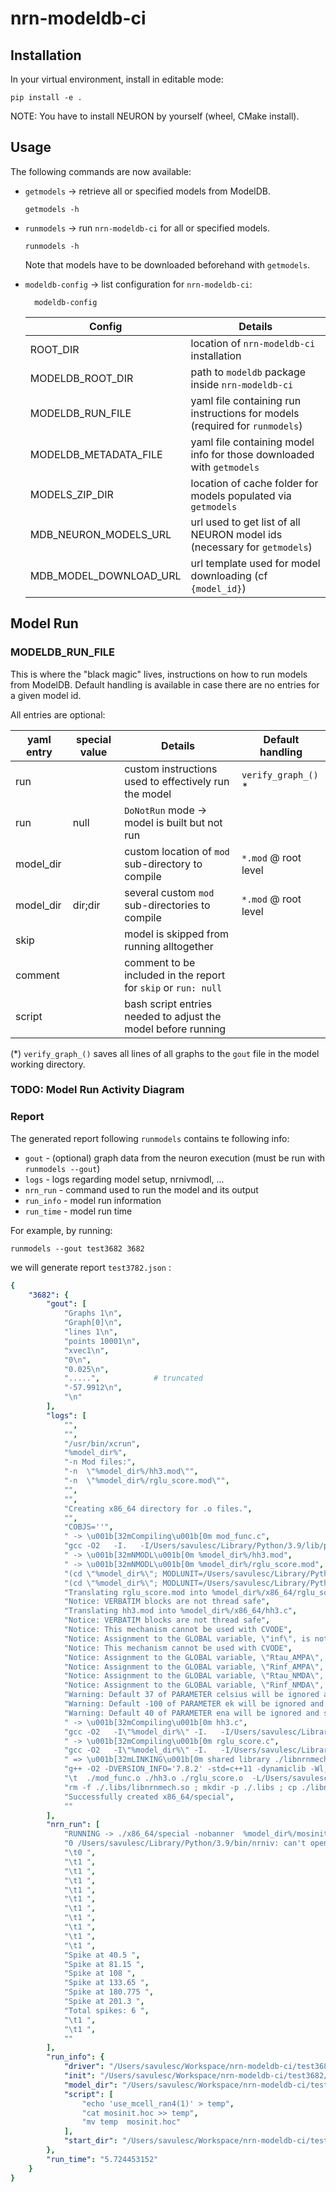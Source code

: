 # nrn-modeldb-ci

## Installation

In your virtual environment, install in editable mode: 

```
pip install -e .
```

NOTE: You have to install NEURON by yourself (wheel, CMake install).

## Usage

The following commands are now available:

* `getmodels` -> retrieve all or specified models from ModelDB.
  ```
  getmodels -h
  ```
  
* `runmodels` -> run `nrn-modeldb-ci` for all or specified models.
  ```
  runmodels -h
  ```
  Note that models have to be downloaded beforehand with `getmodels`.
  
* `modeldb-config` -> list configuration for `nrn-modeldb-ci`:
  ```
    modeldb-config
  ```
    
  | Config                  | Details                                                                     |
  | ---                     | ----                                                                        |
  | ROOT_DIR                | location of `nrn-modeldb-ci` installation                                   |
  | MODELDB_ROOT_DIR        | path to `modeldb` package inside `nrn-modeldb-ci`                           |
  | MODELDB_RUN_FILE        | yaml file containing run instructions for models (required for `runmodels`) |
  | MODELDB_METADATA_FILE   | yaml file containing model info for those downloaded with `getmodels`       |
  | MODELS_ZIP_DIR          | location of cache folder for models populated via `getmodels`               |
  | MDB_NEURON_MODELS_URL   | url used to get list of all NEURON model ids (necessary for `getmodels`)    |
  | MDB_MODEL_DOWNLOAD_URL  | url template used for model downloading (cf `{model_id}`)                   |

## Model Run

### MODELDB_RUN_FILE 

This is where the "black magic" lives, instructions on how to run models from ModelDB. 
Default handling is available in case there are no entries for a given model id. 

All entries are optional:

| yaml entry | special value   | Details                                                       | Default handling       |
| ---        | ---             | ----                                                          | ---                    |
| run        |                 | custom instructions used to effectively run the model         | `verify_graph_()`     *|
| run        | null            | `DoNotRun` mode -> model is built but not run                 ||
| model_dir  |                 | custom location of `mod` sub-directory to compile             | `*.mod` @ root level   |
| model_dir  | dir;dir         | several custom `mod` sub-directories to compile               | `*.mod` @ root level   |
| skip       |                 | model is skipped from running alltogether                     ||
| comment    |                 | comment to be included in the report for `skip` or `run: null`||
| script     |                 | bash script entries needed to adjust the model before running ||

(*) `verify_graph_()` saves all lines of all graphs to the `gout` file in the model working directory.

### TODO: Model Run Activity Diagram

### Report

The generated report following `runmodels` contains te following info:

* `gout` - (optional) graph data from the neuron execution (must be run with `runmodels --gout`)
* `logs` - logs regarding model setup, nrnivmodl, ...
* `nrn_run` - command used to run the model and its output
* `run_info` - model run information
* `run_time` - model run time

For example, by running:
```
runmodels --gout test3682 3682
```
we will generate report `test3782.json` :
```yaml
{
    "3682": {
        "gout": [
            "Graphs 1\n",
            "Graph[0]\n",
            "lines 1\n",
            "points 10001\n",
            "xvec1\n",
            "0\n",
            "0.025\n",
            ".....",            # truncated
            "-57.9912\n",
            "\n"
        ],
        "logs": [
            "",
            "",
            "/usr/bin/xcrun",
            "%model_dir%",
            "-n Mod files:",
            "-n  \"%model_dir%/hh3.mod\"",
            "-n  \"%model_dir%/rglu_score.mod\"",
            "",
            "",
            "Creating x86_64 directory for .o files.",
            "",
            "COBJS=''",
            " -> \u001b[32mCompiling\u001b[0m mod_func.c",
            "gcc -O2   -I.   -I/Users/savulesc/Library/Python/3.9/lib/python/site-packages/neuron/.data/include  -I/usr/local/Cellar/open-mpi/4.0.5/include -fPIC -c mod_func.c -o mod_func.o",
            " -> \u001b[32mNMODL\u001b[0m %model_dir%/hh3.mod",
            " -> \u001b[32mNMODL\u001b[0m %model_dir%/rglu_score.mod",
            "(cd \"%model_dir%\"; MODLUNIT=/Users/savulesc/Library/Python/3.9/lib/python/site-packages/neuron/.data/share/nrn/lib/nrnunits.lib /Users/savulesc/Library/Python/3.9/lib/python/site-packages/neuron/.data/bin/nocmodl rglu_score.mod -o \"%model_dir%/x86_64\")",
            "(cd \"%model_dir%\"; MODLUNIT=/Users/savulesc/Library/Python/3.9/lib/python/site-packages/neuron/.data/share/nrn/lib/nrnunits.lib /Users/savulesc/Library/Python/3.9/lib/python/site-packages/neuron/.data/bin/nocmodl hh3.mod -o \"%model_dir%/x86_64\")",
            "Translating rglu_score.mod into %model_dir%/x86_64/rglu_score.c",
            "Notice: VERBATIM blocks are not thread safe",
            "Translating hh3.mod into %model_dir%/x86_64/hh3.c",
            "Notice: VERBATIM blocks are not thread safe",
            "Notice: This mechanism cannot be used with CVODE",
            "Notice: Assignment to the GLOBAL variable, \"inf\", is not thread safe",
            "Notice: This mechanism cannot be used with CVODE",
            "Notice: Assignment to the GLOBAL variable, \"Rtau_AMPA\", is not thread safe",
            "Notice: Assignment to the GLOBAL variable, \"Rinf_AMPA\", is not thread safe",
            "Notice: Assignment to the GLOBAL variable, \"Rtau_NMDA\", is not thread safe",
            "Notice: Assignment to the GLOBAL variable, \"Rinf_NMDA\", is not thread safe",
            "Warning: Default 37 of PARAMETER celsius will be ignored and set by NEURON.",
            "Warning: Default -100 of PARAMETER ek will be ignored and set by NEURON.",
            "Warning: Default 40 of PARAMETER ena will be ignored and set by NEURON.",
            " -> \u001b[32mCompiling\u001b[0m hh3.c",
            "gcc -O2   -I\"%model_dir%\" -I.   -I/Users/savulesc/Library/Python/3.9/lib/python/site-packages/neuron/.data/include  -I/usr/local/Cellar/open-mpi/4.0.5/include -fPIC -c hh3.c -o hh3.o",
            " -> \u001b[32mCompiling\u001b[0m rglu_score.c",
            "gcc -O2   -I\"%model_dir%\" -I.   -I/Users/savulesc/Library/Python/3.9/lib/python/site-packages/neuron/.data/include  -I/usr/local/Cellar/open-mpi/4.0.5/include -fPIC -c rglu_score.c -o rglu_score.o",
            " => \u001b[32mLINKING\u001b[0m shared library ./libnrnmech.dylib",
            "g++ -O2 -DVERSION_INFO='7.8.2' -std=c++11 -dynamiclib -Wl,-headerpad_max_install_names -undefined dynamic_lookup -fPIC  -I /Users/savulesc/Library/Python/3.9/lib/python/site-packages/neuron/.data/include -o ./libnrnmech.dylib -Wl,-install_name,@rpath/libnrnmech.dylib \\",
            "\t  ./mod_func.o ./hh3.o ./rglu_score.o  -L/Users/savulesc/Library/Python/3.9/lib/python/site-packages/neuron/.data/lib -lnrniv -Wl,-rpath,/Users/savulesc/Library/Python/3.9/lib/python/site-packages/neuron/.data/lib    -lreadline",
            "rm -f ./.libs/libnrnmech.so ; mkdir -p ./.libs ; cp ./libnrnmech.dylib ./.libs/libnrnmech.so",
            "Successfully created x86_64/special",
            ""
        ],
        "nrn_run": [
            "RUNNING -> ./x86_64/special -nobanner  %model_dir%/mosinit.hoc %model_dir%/driver.hoc",
            "0 /Users/savulesc/Library/Python/3.9/bin/nrniv: can't open ",
            "\t0 ",
            "\t1 ",
            "\t1 ",
            "\t1 ",
            "\t1 ",
            "\t1 ",
            "\t1 ",
            "\t1 ",
            "\t1 ",
            "\t1 ",
            "\t1 ",
            "Spike at 40.5 ",
            "Spike at 81.15 ",
            "Spike at 108 ",
            "Spike at 133.65 ",
            "Spike at 180.775 ",
            "Spike at 201.3 ",
            "Total spikes: 6 ",
            "\t1 ",
            "\t1 ",
            ""
        ],
        "run_info": {
            "driver": "/Users/savulesc/Workspace/nrn-modeldb-ci/test3682/synmap/driver.hoc",
            "init": "/Users/savulesc/Workspace/nrn-modeldb-ci/test3682/synmap/mosinit.hoc",
            "model_dir": "/Users/savulesc/Workspace/nrn-modeldb-ci/test3682/synmap",
            "script": [
                "echo 'use_mcell_ran4(1)' > temp",
                "cat mosinit.hoc >> temp",
                "mv temp  mosinit.hoc"
            ],
            "start_dir": "/Users/savulesc/Workspace/nrn-modeldb-ci/test3682/synmap"
        },
        "run_time": "5.724453152"
    }
}
```